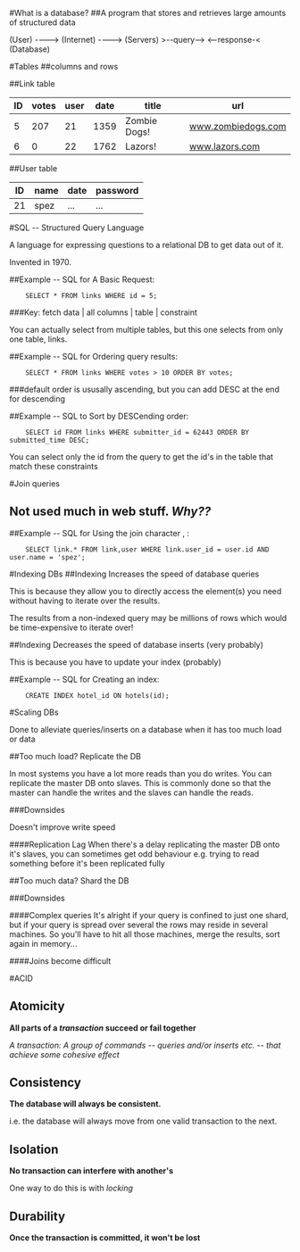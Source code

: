 #What is a database?
##A program that stores and retrieves large amounts of structured data

(User) ----> (Internet) ----> (Servers) >--query--> <--response-< (Database)

#Tables
##columns and rows

##Link table

ID | votes | user | date | title | url                
--- | --- | --- | --- | --- | ---
5 | 207 | 21 | 1359 | Zombie Dogs! | www.zombiedogs.com 
6  | 0 | 22 | 1762 | Lazors! | www.lazors.com

##User table

ID | name | date | password                
--- | --- | --- | ---
21 | spez | ... | ...

#SQL -- Structured Query Language

A language for expressing questions to a relational DB to get data out of it.

Invented in 1970.

##Example -- SQL for A Basic Request:

		SELECT * FROM links WHERE id = 5;

###Key:
fetch data | all columns | table | constraint

You can actually select from multiple tables, but this one selects from only one table, links.

##Example -- SQL for Ordering query results:

		SELECT * FROM links WHERE votes > 10 ORDER BY votes;

###default order is ususally ascending, but you can add DESC at the end for descending

##Example -- SQL to Sort by DESCending order:

		SELECT id FROM links WHERE submitter_id = 62443 ORDER BY submitted_time DESC;

You can select only the id from the query to get the id's in the table that match these constraints

#Join queries
## Not used much in web stuff. *Why??*
##Example -- SQL for Using the join character , :

		SELECT link.* FROM link,user WHERE link.user_id = user.id AND user.name = 'spez';

#Indexing DBs
##Indexing Increases the speed of database queries

This is because they allow you to directly access the element(s) you need without having to iterate over the results.

The results from a non-indexed query may be millions of rows which would be time-expensive to iterate over!

##Indexing Decreases the speed of database inserts (very probably)

This is because you have to update your index (probably)

##Example -- SQL for Creating an index:

		CREATE INDEX hotel_id ON hotels(id);

#Scaling DBs

Done to alleviate queries/inserts on a database when it has too much load or data

##Too much load? Replicate the DB

In most systems you have a lot more reads than you do writes. You can replicate the master DB onto slaves. This is commonly done so that the master can handle the writes and the slaves  can handle the reads.

###Downsides

Doesn't improve write speed

####Replication Lag
When there's a delay replicating the master DB onto it's slaves, you can sometimes get odd behaviour e.g. trying to read something before it's been replicated fully

##Too much data? Shard the DB

###Downsides

####Complex queries
It's alright if your query is confined to just one shard, but if your query is spread over several the rows may reside in several machines. So you'll have to hit all those machines, merge the results, sort again in memory...

####Joins become difficult

#ACID

## Atomicity
**All parts of a *transaction* succeed or fail together**

*A transaction: A group of commands -- queries and/or inserts etc. -- that achieve some cohesive effect*

## Consistency
**The database will always be consistent.**

i.e. the database will always move from one valid transaction to the next.

## Isolation
**No transaction can interfere with another's**

One way to do this is with *locking*

## Durability
**Once the transaction is committed, it won't be lost**

